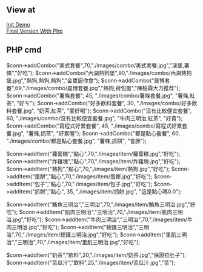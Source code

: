 ## View at
[Init Demo](https://jason2714.github.io/software-engineering/%E4%B8%BB%E6%8E%A7%E5%8F%B0%E9%A0%81%E9%9D%A2)  
[Final Version With Php](https://jason2714.github.io/software-engineering/%E6%8F%9A%E6%98%87/%E4%B8%BB%E6%8E%A7%E5%8F%B0%E9%A0%81%E9%9D%A2)

## PHP cmd
$conn->addCombo("美式套餐",70,"./images/combo/美式套餐.jpg","漢堡,薯條","好吃");
$conn->addCombo("內湖熱狗堡",90,"./images/combo/內湖熱狗堡.jpg","熱狗,熱狗,熱狗","金寶逼你食");
$conn->addCombo("晨博套餐",69,"./images/combo/晨博套餐.jpg","熱狗,荷包蛋","陳柏霖大力推荐");
$conn->addCombo("薯條套餐", 45, "./images/combo/薯條套餐.jpg", "薯條,紅茶", "好ㄘ");
$conn->addCombo("好多飲料套餐", 30, "./images/combo/好多飲料套餐.jpg", "奶茶,紅茶", "豪好喝");
$conn->addCombo("沒有比較便宜套餐", 60, "./images/combo/沒有比較便宜套餐.jpg", "牛肉三明治,紅茶", "好貴");
$conn->addCombo("寫程式好累套餐", 45, "./images/combo/寫程式好累套餐.jpg", "薯條,奶茶", "好累喔");
$conn->addCombo("都是點心套餐", 60, "./images/combo/都是點心套餐.jpg", "薯條,抓餅", "會胖");

$conn->addItem("蘿蔔糕","點心",70,"./images/item/蘿蔔糕.jpg","好吃");
$conn->addItem("炸雞塊","點心",70,"./images/item/炸雞塊.jpg","好吃");
$conn->addItem("熱狗","點心",70,"./images/item/熱狗.jpg","好吃");
$conn->addItem("蛋餅","點心",70,"./images/item/蛋餅.jpg","好吃");
$conn->addItem("包子","點心",70,"./images/item/包子.jpg","好吃");
$conn->addItem("抓餅","點心", 35, "./images/item/抓餅.jpg", "這是點心嗎0.0");

$conn->addItem("鮪魚三明治","三明治",70,"./images/item/鮪魚三明治.jpg","好吃");
$conn->addItem("肌肉三明治","三明治",70,"./images/item/肌肉三明治.jpg","好吃");
$conn->addItem("牛肉三明治","三明治",70,"./images/item/牛肉三明治.jpg","好吃");
$conn->addItem("總匯三明治","三明治",70,"./images/item/總匯三明治.jpg","好吃");
$conn->addItem("里肌三明治","三明治",70,"./images/item/里肌三明治.jpg","好吃");

$conn->addItem("奶茶","飲料",20,"./images/item/奶茶.jpg","保證拉肚子");
$conn->addItem("苦瓜汁","飲料",25,"./images/item/苦瓜汁.jpg","苦");
